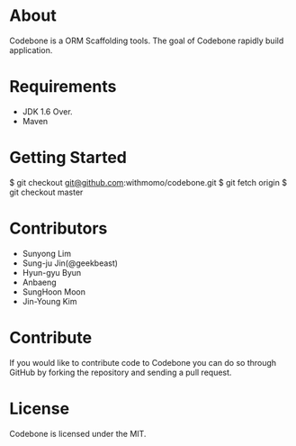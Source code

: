# About

Codebone is a ORM Scaffolding tools. The goal of Codebone rapidly build application.

# Requirements
* JDK 1.6 Over.
* Maven

# Getting Started

  $ git checkout git@github.com:withmomo/codebone.git
  $ git fetch origin
  $ git checkout master

# Contributors
* Sunyong Lim
* Sung-ju Jin(@geekbeast)
* Hyun-gyu Byun
* Anbaeng
* SungHoon Moon
* Jin-Young Kim

# Contribute 
If you would like to contribute code to Codebone you can do so through GitHub by forking the repository and sending a pull request.

# License
Codebone is licensed under the MIT.
